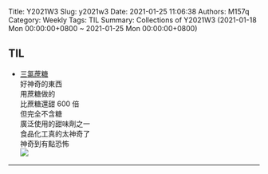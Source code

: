 Title: Y2021W3
Slug: y2021w3
Date: 2021-01-25 11:06:38
Authors: M157q
Category: Weekly
Tags: TIL
Summary: Collections of Y2021W3 (2021-01-18 Mon 00:00:00+0800 ~ 2021-01-25 Mon 00:00:00+0800)


## TIL  
- [三氯蔗糖](https://zh.wikipedia.org/wiki/%E4%B8%89%E6%B0%AF%E8%94%97%E7%B3%96)  
好神奇的東西  
用蔗糖做的  
比蔗糖還甜 600 倍  
但完全不含糖  
廣泛使用的甜味劑之一  
食品化工真的太神奇了  
神奇到有點恐怖  
![](https://pbs.twimg.com/media/EsZeHQjUwAEY4If.jpg)  

---


